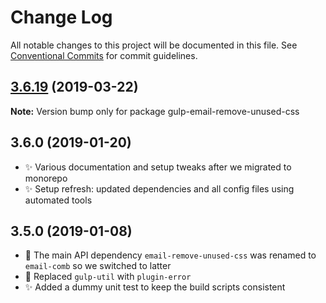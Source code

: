 # Change Log

All notable changes to this project will be documented in this file.
See [Conventional Commits](https://conventionalcommits.org) for commit guidelines.

## [3.6.19](https://gitlab.com/codsen/codsen/compare/gulp-email-remove-unused-css@3.6.18...gulp-email-remove-unused-css@3.6.19) (2019-03-22)

**Note:** Version bump only for package gulp-email-remove-unused-css





## 3.6.0 (2019-01-20)

- ✨ Various documentation and setup tweaks after we migrated to monorepo
- ✨ Setup refresh: updated dependencies and all config files using automated tools

## 3.5.0 (2019-01-08)

- 🔧 The main API dependency `email-remove-unused-css` was renamed to `email-comb` so we switched to latter
- 🔧 Replaced `gulp-util` with `plugin-error`
- ✨ Added a dummy unit test to keep the build scripts consistent
